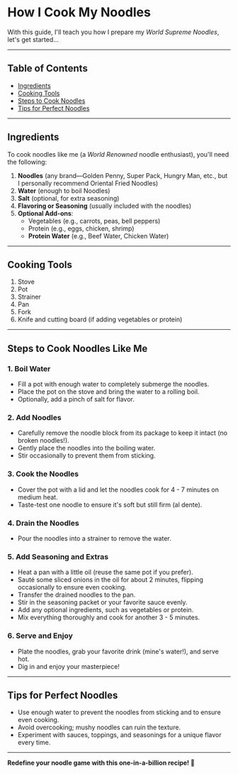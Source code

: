 # How I Cook My Noodles

With this guide, I'll teach you how I prepare my *World Supreme Noodles*, let's get started...

---

## Table of Contents
- [Ingredients](#ingredients)
- [Cooking Tools](#cooking-tools)
- [Steps to Cook Noodles](#steps-to-cook-noodles-like-me)
- [Tips for Perfect Noodles](#tips-for-perfect-noodles)

---

## Ingredients
To cook noodles like me (a *World Renowned* noodle enthusiast), you'll need the following:

1. **Noodles** (any brand—Golden Penny, Super Pack, Hungry Man, etc., but I personally recommend Oriental Fried Noodles)
2. **Water** (enough to boil Noodles)
3. **Salt** (optional, for extra seasoning)
4. **Flavoring or Seasoning** (usually included with the noodles)
5. **Optional Add-ons**:
   - Vegetables (e.g., carrots, peas, bell peppers)
   - Protein (e.g., eggs, chicken, shrimp)
   - **Protein Water** (e.g., Beef Water, Chicken Water)

---

## Cooking Tools
1. Stove
2. Pot
3. Strainer
4. Pan
5. Fork
6. Knife and cutting board (if adding vegetables or protein)

---

## Steps to Cook Noodles Like Me
### 1. Boil Water
- Fill a pot with enough water to completely submerge the noodles.
- Place the pot on the stove and bring the water to a rolling boil.
- Optionally, add a pinch of salt for flavor.

### 2. Add Noodles
- Carefully remove the noodle block from its package to keep it intact (no broken noodles!).
- Gently place the noodles into the boiling water.
- Stir occasionally to prevent them from sticking.

### 3. Cook the Noodles
- Cover the pot with a lid and let the noodles cook for 4 - 7 minutes on medium heat.
- Taste-test one noodle to ensure it's soft but still firm (al dente).

### 4. Drain the Noodles
- Pour the noodles into a strainer to remove the water.

### 5. Add Seasoning and Extras
- Heat a pan with a little oil (reuse the same pot if you prefer).
- Sauté some sliced onions in the oil for about 2 minutes, flipping occasionally to ensure even cooking.
- Transfer the drained noodles to the pan.
- Stir in the seasoning packet or your favorite sauce evenly.
- Add any optional ingredients, such as vegetables or protein.
- Mix everything thoroughly and cook for another 3 - 5 minutes.

### 6. Serve and Enjoy
- Plate the noodles, grab your favorite drink (mine's water!), and serve hot.
- Dig in and enjoy your masterpiece!

---

## Tips for Perfect Noodles
- Use enough water to prevent the noodles from sticking and to ensure even cooking.
- Avoid overcooking; mushy noodles can ruin the texture.
- Experiment with sauces, toppings, and seasonings for a unique flavor every time.

---

**Redefine your noodle game with this one-in-a-billion recipe! 🍜**
